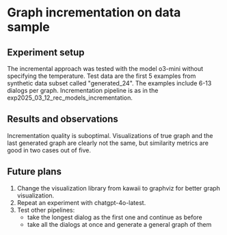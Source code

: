 # Graph incrementation on data sample

## Experiment setup

The incremental approach was tested with the model o3-mini without specifying the temperature. Test data are the first 5 examples from synthetic data subset called "generated_24". The examples include 6-13 dialogs per graph. Incrementation pipeline is as in the exp2025_03_12_rec_models_incrementation. 

## Results and observations

Incrementation quality is suboptimal. Visualizations of true graph and the last generated graph are clearly not the same, but similarity metrics are good in two cases out of five. 

## Future plans

1. Change the visualization library from kawaii to graphviz for better graph visualization.
2. Repeat an experiment with chatgpt-4o-latest.
3. Test other pipelines:
    - take the longest dialog as the first one and continue as before
    - take all the dialogs at once and generate a general graph of them